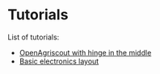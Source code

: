 # Tutorials

List of tutorials:

* [OpenAgriscout with hinge in the middle](01-robot-with-hinge/README.md)
* [Basic electronics layout](basic_circuit.md)
